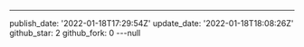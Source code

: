 ---
publish_date: '2022-01-18T17:29:54Z'
update_date: '2022-01-18T18:08:26Z'
github_star: 2
github_fork: 0
---null
